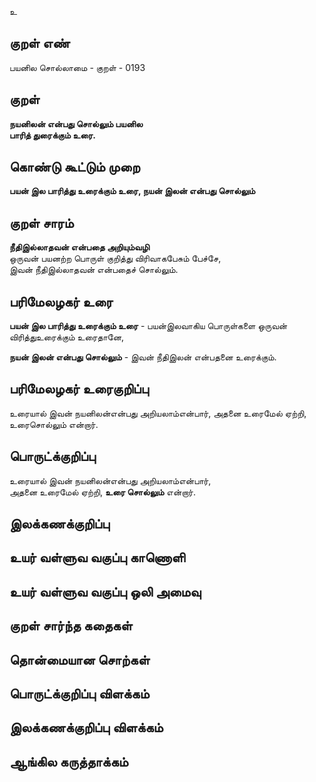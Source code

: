 உ

## குறள் எண் 

பயனில சொல்லாமை - குறள் - 0193  

## குறள் 

**நயனிலன் என்பது சொல்லும் பயனில  
பாரித் துரைக்கும் உரை.** 

## கொண்டு கூட்டும் முறை

**பயன் இல பாரித்து உரைக்கும் உரை, நயன் இலன் என்பது சொல்லும்** 

## குறள் சாரம் 

**நீதிஇல்லாதவன் என்பதை அறியும்வழி**  
ஒருவன் பயனற்ற பொருள் குறித்து விரிவாகபேசும் பேச்சே,  
இவன் நீதிஇல்லாதவன் என்பதைச் சொல்லும்.  

## பரிமேலழகர் உரை

**பயன் இல பாரித்து உரைக்கும் உரை** - பயன்இலவாகிய பொருள்களை ஒருவன் விரித்துஉரைக்கும் உரைதானே,  

**நயன் இலன் என்பது சொல்லும்** - இவன் நீதிஇலன் என்பதனை உரைக்கும். 

## பரிமேலழகர் உரைகுறிப்பு   

உரையால் இவன் நயனிலன்என்பது அறியலாம்என்பார், அதனை உரைமேல் ஏற்றி, உரைசொல்லும் என்றார்.  

## பொருட்க்குறிப்பு 

உரையால் இவன் நயனிலன்என்பது அறியலாம்என்பார்,  
அதனை உரைமேல் ஏற்றி, **உரை சொல்லும்** என்றார்.  

## இலக்கணக்குறிப்பு  


## உயர் வள்ளுவ வகுப்பு காணொளி


## உயர் வள்ளுவ வகுப்பு ஒலி அமைவு 

 
## குறள் சார்ந்த கதைகள் 


## தொன்மையான சொற்கள்


## பொருட்க்குறிப்பு விளக்கம்


## இலக்கணக்குறிப்பு விளக்கம்


## ஆங்கில கருத்தாக்கம் 


